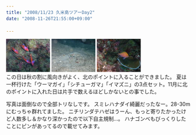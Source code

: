 ```yaml
---
title: "2008/11/23 久米島ツアーDay2"
date: "2008-11-26T21:55:00+09:00"

---
```


<div class="diaryPhoto"><a href="/images/mixi/2008/1006061867_250.jpg" data-lightbox="59"><img src="/images/mixi/2008/.thumbnail/1006061867_250.jpg" alt="" /></a> <a href="/images/mixi/2008/1006061867_12.jpg" data-lightbox="59"><img src="/images/mixi/2008/.thumbnail/1006061867_12.jpg" alt="" /></a> <a href="/images/mixi/2008/1006061867_239.jpg" data-lightbox="59"><img src="/images/mixi/2008/.thumbnail/1006061867_239.jpg" alt="" /></a></div>
この日は秋の割に風向きがよく、北のポイントに入ることができました。
夏は一杯行けた「ウーマガイ」「シチューガマ」「イマズニ」の3点セット。11月に北のポイントに入れた日は片手で数えるほどしかないとの事でした。

写真は面倒なので全部トリなしです。
スミレハナダイ綺麗だったなー。28-30mにむっちゃ群れてました。
ニチリンダテハゼはうーん、もっと寄りたかったけど人数多し＆かなり深かったので以下自主規制...。
ハナゴンベもびっくりしたことにピンがあってるので載せてみます。
